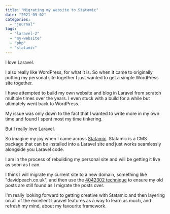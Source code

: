 ```yaml
---
title: "Migrating my website to Statamic"
date: "2021-09-02"
categories: 
  - "journal"
tags: 
  - "laravel-2"
  - "my-website"
  - "php"
  - "statamic"
---
```


I love Laravel.

I also really like WordPress, for what it is. So when it came to originally putting my personal site together I just wanted to get a simple WordPress site together.

I have attempted to build my own website and blog in Laravel from scratch multiple times over the years. I even stuck with a build for a while but ultimately went back to WordPress.

My issue was only down to the fact that I wanted to write more in my own time and found I spent most my time tinkering.

But I really love Laravel.

So imagine my joy when I came across [Statamic](https://statamic.com/). Statamic is a CMS package that can be installed into a Laravel site and just works seamlessly alongside you Laravel code.

I am in the process of rebuilding my personal site and will be getting it live as soon as I can.

I think I will migrate my current site to a new domain, something like "davidpeach.co.uk", and then use the [4042302 technique](https://4042302.org/) to ensure my old posts are still found as I migrate the posts over.

I'm really looking forward to getting creative with Statamic and then layering on all of the excellent Laravel features as a way to learn as much, and refresh my mind, about my favourite framework.
